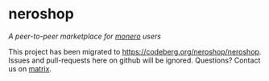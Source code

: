 # neroshop 

_A peer-to-peer marketplace for [monero](https://getmonero.org) users_

This project has been migrated to https://codeberg.org/neroshop/neroshop.
Issues and pull-requests here on github will be ignored. Questions? Contact us
on [matrix](https://matrix.to/#/#neroshop:matrix.org).
